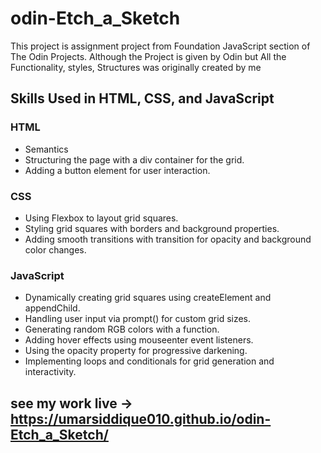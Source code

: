 # odin-Etch_a_Sketch
This project is assignment project from Foundation JavaScript section of The Odin Projects. Although the Project is given by Odin but All the Functionality, styles, Structures was originally created by me

## Skills Used in HTML, CSS, and JavaScript
 ### HTML
- Semantics
- Structuring the page with a div container for the grid.
- Adding a button element for user interaction.

### CSS
- Using Flexbox to layout grid squares.
- Styling grid squares with borders and background properties.
- Adding smooth transitions with transition for opacity and background color changes.
### JavaScript
- Dynamically creating grid squares using createElement and appendChild.
- Handling user input via prompt() for custom grid sizes.
- Generating random RGB colors with a function.
- Adding hover effects using mouseenter event listeners.
- Using the opacity property for progressive darkening.
- Implementing loops and conditionals for grid generation and interactivity.

## see my work live -> https://umarsiddique010.github.io/odin-Etch_a_Sketch/
